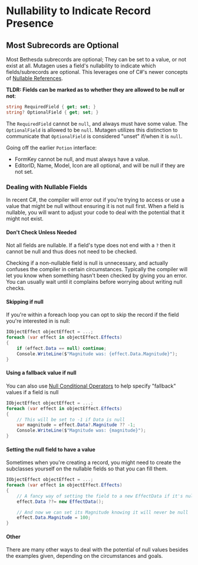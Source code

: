 # Nullability to Indicate Record Presence
## Most Subrecords are Optional
Most Bethesda subrecords are optional; They can be set to a value, or not exist at all.  Mutagen uses a field's nullability to indicate which fields/subrecords are optional.   This leverages one of C#'s newer concepts of [Nullable References](https://docs.microsoft.com/en-us/dotnet/csharp/nullable-references).

**TLDR: Fields can be marked as to whether they are allowed to be null or not**:
```cs
string RequiredField { get; set; }
string? OptionalField { get; set; }
```

The `RequiredField` cannot be `null`, and always must have some value.  The `OptionalField` is allowed to be `null`.  Mutagen utilizes this distinction to communicate that `OptionalField` is considered "unset" if/when it is `null`.

Going off the earlier `Potion` interface:

- FormKey cannot be null, and must always have a value.
- EditorID, Name, Model, Icon are all optional, and will be null if they are not set.

### Dealing with Nullable Fields
In recent C#, the compiler will error out if you're trying to access or use a value that might be null without ensuring it is not null first.  When a field is nullable, you will want to adjust your code to deal with the potential that it might not exist.

#### Don't Check Unless Needed
Not all fields are nullable.  If a field's type does not end with a `?` then it cannot be null and thus does not need to be checked.

Checking if a non-nullable field is null is unnecessary, and actually confuses the compiler in certain circumstances.  Typically the compiler will let you know when something hasn't been checked by giving you an error.  You can usually wait until it complains before worrying about writing null checks.  

#### Skipping if null
If you're within a foreach loop you can opt to skip the record if the field you're interested in is null:
```cs
IObjectEffect objectEffect = ...;
foreach (var effect in objectEffect.Effects)
{
    if (effect.Data == null) continue;
    Console.WriteLine($"Magnitude was: {effect.Data.Magnitude}");
}
```
#### Using a fallback value if null
You can also use [Null Conditional Operators](https://www.dotnetperls.com/null-coalescing) to help specify "fallback" values if a field is null
```cs
IObjectEffect objectEffect = ...;
foreach (var effect in objectEffect.Effects)
{
    // This will be set to -1 if Data is null
    var magnitude = effect.Data?.Magnitude ?? -1;
    Console.WriteLine($"Magnitude was: {magnitude}");
}
```
#### Setting the null field to have a value
Sometimes when you're creating a record, you might need to create the subclasses yourself on the nullable fields so that you can fill them.
```cs
IObjectEffect objectEffect = ...;
foreach (var effect in objectEffect.Effects)
{
    // A fancy way of setting the field to a new EffectData if it's null
    effect.Data ??= new EffectData();

    // And now we can set its Magnitude knowing it will never be null
    effect.Data.Magnitude = 100;
}
```

#### Other
There are many other ways to deal with the potential of null values besides the examples given, depending on the circumstances and goals.
